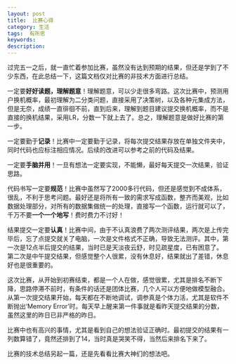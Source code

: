 ```yaml
---
layout: post
title:  比赛心得
category: 生活
tags:  有所思
keywords: 
description: 
---
```


过完五一之后，就一直忙着参加比赛，虽然没有达到预期的结果，但还是学到了不少东西，在此总结一下，这篇文档仅对比赛的非技术方面进行总结。

一定要**好好读题，理解题意**！理解题意，可以少走很多弯路。这次比赛中，预测用户换机概率，最初理解为二分类问题，直接采用了决策树，以及各种元集成方法，但是无奈，成绩一直徘徊不前，直到后来，理解到题目建议提交换机概率，而不是直接的换机结果，采用LR，分数一下就上去了。总之，理解题意是做好比赛的第一步。

一定要勤于**记录**！比赛中一定要勤于记录，将每次提交结果存放在单独文件夹中，同时代码也应标注相应情况。后续的改进可以参考之前的代码及结果。

一定要**手脑并用**！一旦有想法一定要实现，不能懒，最好每天提交一次结果，验证思路。

代码书写一定要**规范**！比赛中虽然写了2000多行代码，但还是感觉到不成体系，很乱，不利于思考问题。最好还是将所有一致的需求写成函数，整齐而美观，比如数据处理部分，对所有的数据集做统一的处理，直接写一个函数，运行就可以了，千万不要**一个一个地写**！费时费力不讨好！

结果提交一定要**认真**！比赛中间，由于不认真浪费了两次测评结果，两次是上传完毕后，忘了点提交就关了电脑，一次是文件格式不正确，导致无法测评。其中，第一次是12点半后提交的结果，当时已是天淡夜云舒，时见疏星度，已有困意了。第二次是中午提交结果，但感觉整个人很累，没有休息好，结果就出了差错，休息好也是很重要的。

这次比赛，从开始到初赛结束，都是一个人在做，感觉很累，尤其是排名不断下降，思路停滞不前时，有条件的话还是团体比赛，几个人可以方便地做模型融合。从第一次提交结果开始，每天都在不断地调试，调参真是个体力活，尤其是软件不断抛出‘Memory Error’时。每天早上醒来第一件事就是看昨天提交结果的分数，虽然这里的昨日已非严格的昨日。

比赛中也有高兴的事情，尤其是看到自己的想法验证正确时。最初提交的结果有一列数算错了，竟然还排到了14，当时真是哭笑不得，当然后来排名下来了。

比赛的技术总结另起一篇，还是先看看比赛大神们的想法吧。









